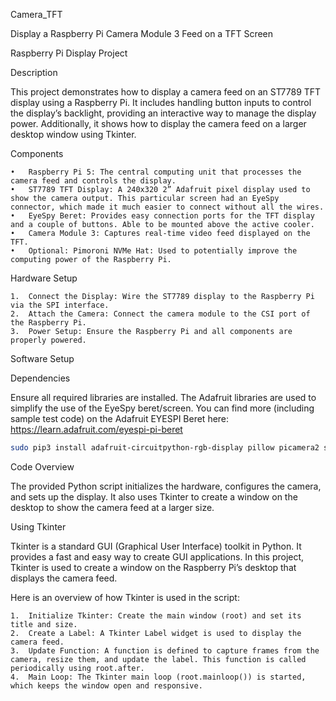 Camera_TFT

Display a Raspberry Pi Camera Module 3 Feed on a TFT Screen

Raspberry Pi Display Project

Description

This project demonstrates how to display a camera feed on an ST7789 TFT display using a Raspberry Pi. It includes handling button inputs to control the display’s backlight, providing an interactive way to manage the display power. Additionally, it shows how to display the camera feed on a larger desktop window using Tkinter.

Components

	•	Raspberry Pi 5: The central computing unit that processes the camera feed and controls the display.
	•	ST7789 TFT Display: A 240x320 2” Adafruit pixel display used to show the camera output. This particular screen had an EyeSpy connector, which made it much easier to connect without all the wires.
	•	EyeSpy Beret: Provides easy connection ports for the TFT display and a couple of buttons. Able to be mounted above the active cooler.
	•	Camera Module 3: Captures real-time video feed displayed on the TFT.
	•	Optional: Pimoroni NVMe Hat: Used to potentially improve the computing power of the Raspberry Pi.

Hardware Setup

	1.	Connect the Display: Wire the ST7789 display to the Raspberry Pi via the SPI interface.
	2.	Attach the Camera: Connect the camera module to the CSI port of the Raspberry Pi.
	3.	Power Setup: Ensure the Raspberry Pi and all components are properly powered.

Software Setup

Dependencies

Ensure all required libraries are installed. The Adafruit libraries are used to simplify the use of the EyeSpy beret/screen. You can find more (including sample test code) on the Adafruit EYESPI Beret here: https://learn.adafruit.com/eyespi-pi-beret

```bash
sudo pip3 install adafruit-circuitpython-rgb-display pillow picamera2 spidev adafruit-blinka
```

Code Overview

The provided Python script initializes the hardware, configures the camera, and sets up the display. It also uses Tkinter to create a window on the desktop to show the camera feed at a larger size.

Using Tkinter

Tkinter is a standard GUI (Graphical User Interface) toolkit in Python. It provides a fast and easy way to create GUI applications. In this project, Tkinter is used to create a window on the Raspberry Pi’s desktop that displays the camera feed.

Here is an overview of how Tkinter is used in the script:

	1.	Initialize Tkinter: Create the main window (root) and set its title and size.
	2.	Create a Label: A Tkinter Label widget is used to display the camera feed.
	3.	Update Function: A function is defined to capture frames from the camera, resize them, and update the label. This function is called periodically using root.after.
	4.	Main Loop: The Tkinter main loop (root.mainloop()) is started, which keeps the window open and responsive.
